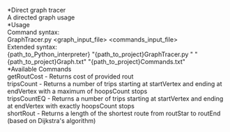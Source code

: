 *Direct graph tracer<br>
    A directed graph usage<br>
*Usage<br>
    Command syntax:<br>
	GraphTracer.py <graph_input_file> <commands_input_file><br>
    Extended syntax:<br>
	{path_to_Python_interpreter} "{path_to_project}GraphTracer.py " "{path_to_project}Graph.txt" "{path_to_project}Commands.txt"<br>
*Available Commands<br>
    getRoutCost  - Returns cost of provided rout<br>
    tripsCount   - Returns a number of trips starting at startVertex and ending at endVertex with a maximum of hoopsCount stops<br>
    tripsCountEQ - Returns a number of trips starting at startVertex and ending at endVertex with exactly hoopsCount stops<br>
    shortRout    - Returns a length of the shortest route from routStar to routEnd (based on Dijkstra's algorithm)<br>
